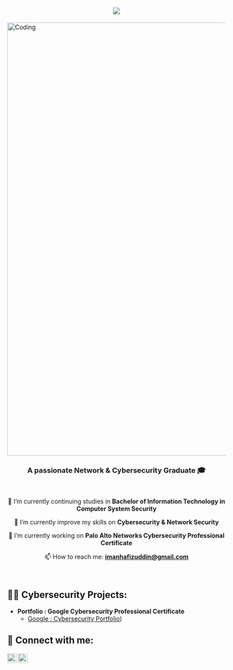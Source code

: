 <h1 align="center">
    <img src="https://readme-typing-svg.herokuapp.com/?font=Righteous&size=40&center=true&vCenter=true&width=500&height=70&duration=4000&lines=Hi+There!+👋;+I'm+Iman+Hafizuddin!;" />
</h1>

<img align="center" alt="Coding" width="1000" src="https://images.squarespace-cdn.com/content/v1/6059ef5d59f1411908292205/4370a25e-b47d-4647-a0fa-36fce5eb5ea5/Hacking-Cybersecurity.gif">

<h3 align="center">A passionate Network & Cybersecurity Graduate 🎓</h3>

<br/>

<div align="center">
 
 🏫 I’m currently continuing studies in **Bachelor of Information Technology in Computer System Security**
 
 👾 I’m currently improve my skills on **Cybersecurity & Network Security**

 🔭 I’m currently working on **Palo Alto Networks Cybersecurity Professional Certificate**

 📫 How to reach me: **imanhafizuddin@gmail.com**
 

 </div>

<br/>

<h2>👨‍💻 Cybersecurity Projects:</h2>

- <b>Portfolio : Google Cybersecurity Professional Certificate</b>
  - [Google : Cybersecurity Portfolio](https://github.com/imanhafizuddin/Google-Cybersecurity-Cert-Portfolio/tree/main))

<h2> 🤳 Connect with me:</h2>

[<img align="left" alt="JoshMadakor | LinkedIn" width="22px" src="https://cdn.jsdelivr.net/npm/simple-icons@v3/icons/linkedin.svg" />][linkedin]
[<img align="left" alt="JoshMadakor | Instagram" width="22px" src="https://cdn.jsdelivr.net/npm/simple-icons@v3/icons/instagram.svg" />][instagram]


[instagram]: https://www.instagram.com/iymarn/
[linkedin]: https://www.linkedin.com/in/iman-hafizuddin/


<!--
**imanhafizuddin/imanhafizuddin** is a ✨ _special_ ✨ repository because its `README.md` (this file) appears on your GitHub profile.

Here are some ideas to get you started:

- 🔭 I’m currently working on ...
- 🌱 I’m currently learning ...
- 👯 I’m looking to collaborate on ...
- 🤔 I’m looking for help with ...
- 💬 Ask me about ...
- 📫 How to reach me: ...
- 😄 Pronouns: ...
- ⚡ Fun fact: ...
-->
